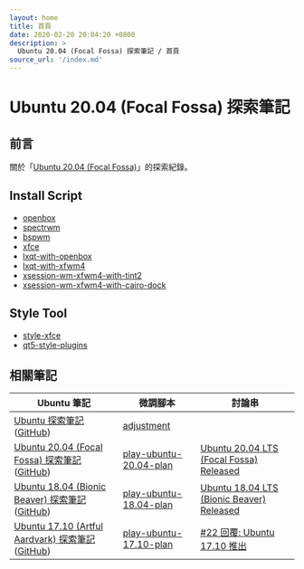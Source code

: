 ```yaml
---
layout: home
title: 首頁
date: 2020-02-20 20:04:20 +0800
description: >
  Ubuntu 20.04 (Focal Fossa) 探索筆記 / 首頁
source_url: '/index.md'
---
```



# Ubuntu 20.04 (Focal Fossa) 探索筆記


## 前言

關於「[Ubuntu 20.04 (Focal Fossa)](https://wiki.ubuntu.com/FocalFossa)」的探索紀錄。


## Install Script

* [openbox](https://github.com/samwhelp/play-ubuntu-20.04-plan/tree/master/prototype/openbox)
* [spectrwm](https://github.com/samwhelp/play-ubuntu-20.04-plan/tree/master/prototype/spectrwm)
* [bspwm](https://github.com/samwhelp/play-ubuntu-20.04-plan/tree/master/prototype/bspwm)
* [xfce](https://github.com/samwhelp/play-ubuntu-20.04-plan/tree/master/prototype/xfce)
* [lxqt-with-openbox](https://github.com/samwhelp/play-ubuntu-20.04-plan/tree/master/prototype/lxqt-with-openbox)
* [lxqt-with-xfwm4](https://github.com/samwhelp/play-ubuntu-20.04-plan/tree/master/prototype/lxqt-with-xfwm4)
* [xsession-wm-xfwm4-with-tint2](https://github.com/samwhelp/play-ubuntu-20.04-plan/tree/master/prototype-xsession/xsession-wm-xfwm4/xsession-wm-xfwm4-with-tint2)
* [xsession-wm-xfwm4-with-cairo-dock](https://github.com/samwhelp/play-ubuntu-20.04-plan/tree/master/prototype-xsession/xsession-wm-xfwm4/xsession-wm-xfwm4-with-cairo-dock)


## Style Tool

* [style-xfce](https://github.com/samwhelp/play-ubuntu-20.04-plan/tree/master/project/style-xfce)
* [qt5-style-plugins](https://github.com/samwhelp/play-ubuntu-20.04-plan/tree/master/prototype-subject/style-platformtheme/qt5-style-plugins)





## 相關筆記

| Ubuntu 筆記 | 微調腳本 | 討論串 |
| --- | --- | --- |
| [Ubuntu 探索筆記](https://samwhelp.github.io/note-ubuntu-20.04) ([GitHub](https://github.com/samwhelp/note-ubuntu-20.04)) | [adjustment](https://github.com/samwhelp/note-about-ubuntu/tree/gh-pages/_demo/adjustment) |   |
| [Ubuntu 20.04 (Focal Fossa) 探索筆記](https://samwhelp.github.io/note-ubuntu-20.04) ([GitHub](https://github.com/samwhelp/note-ubuntu-20.04)) | [play-ubuntu-20.04-plan](https://github.com/samwhelp/play-ubuntu-20.04-plan) | [Ubuntu 20.04 LTS (Focal Fossa) Released](https://www.ubuntu-tw.org/modules/newbb/viewtopic.php?post_id=362340#forumpost362340) |
| [Ubuntu 18.04 (Bionic Beaver) 探索筆記](https://samwhelp.github.io/note-ubuntu-18.04) ([GitHub](https://github.com/samwhelp/note-ubuntu-18.04)) | [play-ubuntu-18.04-plan](https://github.com/samwhelp/play-ubuntu-18.04-plan) | [Ubuntu 18.04 LTS (Bionic Beaver) Released](https://www.ubuntu-tw.org/modules/newbb/viewtopic.php?post_id=359750#forumpost359750) |
| [Ubuntu 17.10 (Artful Aardvark) 探索筆記](https://samwhelp.github.io/note-ubuntu-17.10) ([GitHub](https://github.com/samwhelp/note-ubuntu-17.10)) | [play-ubuntu-17.10-plan](https://github.com/samwhelp/play-ubuntu-17.10-plan) | [#22 回覆: Ubuntu 17.10 推出](https://www.ubuntu-tw.org/modules/newbb/viewtopic.php?post_id=358814#forumpost358814) |
